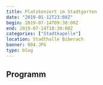 ```yaml
---
title: Platzkonzert im Stadtgarten
date: "2019-01-12T23:08Z"
begin: 2019-07-14T09:30:00Z
end: 2019-07-14T10:30:00Z
categories: ["Stadtkapelle"]
location: Stadthalle Biberach
banner: 004.JPG
type: blog
---
```

## Programm

